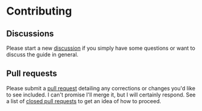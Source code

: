 # Contributing

## Discussions

Please start a new [discussion](https://github.com/nathan-alden-sr/stardew-valley/discussions) if you simply have some questions or want to discuss the guide in general.

## Pull requests

Please submit a [pull request](https://github.com/nathan-alden-sr/stardew-valley/pulls) detailing any corrections or changes you'd like to see included. I can't promise I'll merge it, but I will certainly respond. See a list of [closed pull requests](https://github.com/nathan-alden-sr/stardew-valley/pulls?q=is%3Apr+is%3Aclosed) to get an idea of how to proceed.
